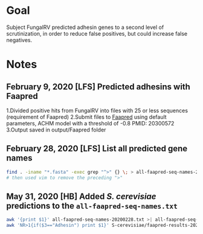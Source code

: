 # Goal
Subject FungalRV predicted adhesin genes to a second level of scrutinization, in order to reduce false positives, but could increase false negatives.

# Notes
## February 9, 2020 [LFS] Predicted adhesins with Faapred
1.Divided positive hits from FungalRV into files with 25 or less sequences (requirement of Faapred)
2.Submit files to [Faapred](http://bioinfo.icgeb.res.in/faap/query.html) using default parameters, ACHM model with a threshold of -0.8 PMID: 20300572
3.Output saved in output/Faapred folder

## February 28, 2020 [LFS] List all predicted gene names

```bash
find . -iname "*.fasta" -exec grep "^>" {} \; > all-faapred-seq-names-20200228.txt
# then used vim to remove the preceding ">"
```

## May 31, 2020 [HB] Added _S. cerevisiae_ predictions to the `all-faapred-seq-names.txt`

```bash
awk '{print $1}' all-faapred-seq-names-20200228.txt >| all-faapred-seq-names-20200531.txt
awk 'NR>1{if($3=="Adhesin") print $1}' S-cerevisiae/faapred-results-20200530.txt >> all-faapred-seq-names-20200531.txt
```
